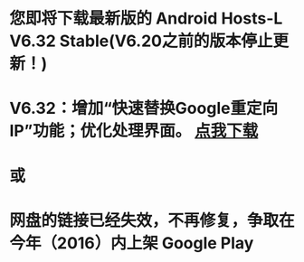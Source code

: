 您即将下载最新版的 Android Hosts-L V6.32 Stable(V6.20之前的版本停止更新！)
===============
V6.32：增加“快速替换Google重定向IP”功能；优化处理界面。
[点我下载](https://github.com/lack006/Android-Hosts-L/raw/master/apk/Android_Hosts-L.apk)
===============
或
===============
网盘的链接已经失效，不再修复，争取在今年（2016）内上架 Google Play
===============

